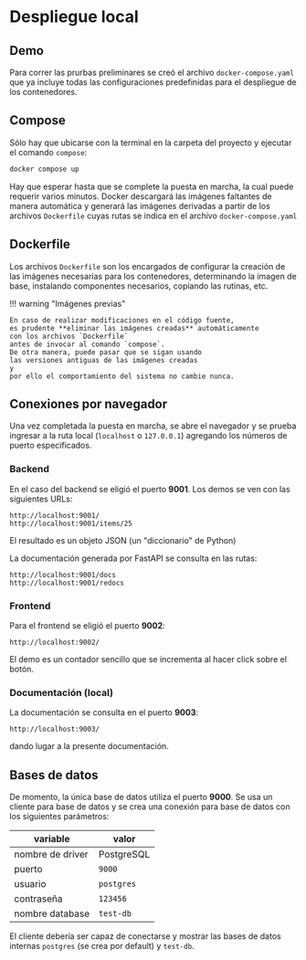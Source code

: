 # Despliegue local

## Demo

Para correr las prurbas preliminares
se creó el archivo `docker-compose.yaml`
que ya incluye todas las configuraciones predefinidas 
para el despliegue de los contenedores.


## Compose

Sólo hay que ubicarse con la terminal
en la carpeta del proyecto
y ejecutar el comando `compose`:

```bash
docker compose up
```

Hay que esperar hasta que se complete la puesta en marcha,
la cual puede requerir varios minutos.
Docker descargará las imágenes faltantes de manera automática
y generará las imágenes derivadas
a partir de los archivos `Dockerfile`
cuyas rutas se indica en el archivo `docker-compose.yaml`


## Dockerfile

Los archivos `Dockerfile` son los encargados de configurar
la creación de las imágenes necesarias para los contenedores,
determinando la imagen de base, 
instalando componentes necesarios, 
copiando las rutinas, 
etc.


!!! warning "Imágenes previas"

    En caso de realizar modificaciones en el código fuente,
    es prudente **eliminar las imágenes creadas** automáticamente
    con los archivos `Dockerfile`
    antes de invocar al comando `compose`.
    De otra manera, puede pasar que se sigan usando 
    las versiones antiguas de las imágenes creadas
    y 
    por ello el comportamiento del sistema no cambie nunca.

    
## Conexiones por navegador


Una vez completada la puesta en marcha,
se abre el navegador y se prueba ingresar a la ruta local 
(`localhost` o `127.0.0.1`)
agregando los números de puerto especificados.



### Backend

En el caso del backend se eligió el puerto **9001**.
Los demos se ven con las siguientes URLs:


```http
http://localhost:9001/
http://localhost:9001/items/25
```
El resultado es un objeto JSON (un "diccionario" de Python)

La documentación generada por FastAPI se consulta en las rutas:

```http
http://localhost:9001/docs
http://localhost:9001/redocs
```


### Frontend

Para el frontend se eligió el puerto **9002**:
```http
http://localhost:9002/
```
El demo es un contador sencillo
que se incrementa
al hacer click sobre el botón.

### Documentación (local)


La documentación se consulta en el puerto **9003**:
```http
http://localhost:9003/
```

dando lugar a la presente documentación.


## Bases de datos

De momento, la única base de datos utiliza el puerto **9000**.
Se usa un cliente para base de datos
y se crea una conexión para base de datos con los siguientes parámetros:

|variable| valor|
|---|---|
|nombre de driver| PostgreSQL|
|puerto| `9000`|
|usuario| `postgres` |
|contraseña|`123456`|
|nombre database|`test-db`|

El cliente debería ser capaz de conectarse y mostrar las bases de datos internas `postgres` (se crea por default) y `test-db`.
